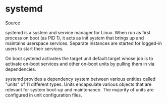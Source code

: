 # systemd

[Source](https://man7.org/linux/man-pages/man1/systemd.1.html)

systemd is a system and service manager for Linux. When run as first process on boot (as PID 1), it acts as init system that brings up and maintains userspace services. Separate instances are started for logged-in users to start their
services.

On boot systemd activates the target unit default.target whose job is to activate on-boot services and other on-boot units by pulling them in via dependencies.

systemd provides a dependency system between various entities
called "units" of 11 different types. Units encapsulate various
objects that are relevant for system boot-up and maintenance. The
majority of units are configured in unit configuration files.
